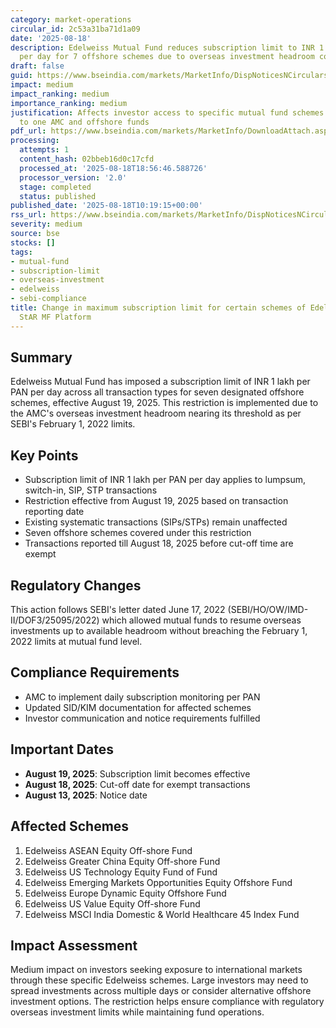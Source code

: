 ```yaml
---
category: market-operations
circular_id: 2c53a31ba71d1a09
date: '2025-08-18'
description: Edelweiss Mutual Fund reduces subscription limit to INR 1 lakh per PAN
  per day for 7 offshore schemes due to overseas investment headroom constraints.
draft: false
guid: https://www.bseindia.com/markets/MarketInfo/DispNoticesNCirculars.aspx?Noticeid={AAC18F16-85DF-49E2-8F78-F3CD638BBFF3}&noticeno=20250818-12&dt=08/18/2025&icount=12&totcount=77&flag=0
impact: medium
impact_ranking: medium
importance_ranking: medium
justification: Affects investor access to specific mutual fund schemes but limited
  to one AMC and offshore funds
pdf_url: https://www.bseindia.com/markets/MarketInfo/DownloadAttach.aspx?id=20250818-12&attachedId=19d9df5e-5289-44fa-b461-32310d085b3c
processing:
  attempts: 1
  content_hash: 02bbeb16d0c17cfd
  processed_at: '2025-08-18T18:56:46.588726'
  processor_version: '2.0'
  stage: completed
  status: published
published_date: '2025-08-18T10:19:15+00:00'
rss_url: https://www.bseindia.com/markets/MarketInfo/DispNoticesNCirculars.aspx?Noticeid={AAC18F16-85DF-49E2-8F78-F3CD638BBFF3}&noticeno=20250818-12&dt=08/18/2025&icount=12&totcount=77&flag=0
severity: medium
source: bse
stocks: []
tags:
- mutual-fund
- subscription-limit
- overseas-investment
- edelweiss
- sebi-compliance
title: Change in maximum subscription limit for certain schemes of Edelweiss on BSE
  StAR MF Platform
---
```


## Summary

Edelweiss Mutual Fund has imposed a subscription limit of INR 1 lakh per PAN per day across all transaction types for seven designated offshore schemes, effective August 19, 2025. This restriction is implemented due to the AMC's overseas investment headroom nearing its threshold as per SEBI's February 1, 2022 limits.

## Key Points

- Subscription limit of INR 1 lakh per PAN per day applies to lumpsum, switch-in, SIP, STP transactions
- Restriction effective from August 19, 2025 based on transaction reporting date
- Existing systematic transactions (SIPs/STPs) remain unaffected
- Seven offshore schemes covered under this restriction
- Transactions reported till August 18, 2025 before cut-off time are exempt

## Regulatory Changes

This action follows SEBI's letter dated June 17, 2022 (SEBI/HO/OW/IMD-II/DOF3/25095/2022) which allowed mutual funds to resume overseas investments up to available headroom without breaching the February 1, 2022 limits at mutual fund level.

## Compliance Requirements

- AMC to implement daily subscription monitoring per PAN
- Updated SID/KIM documentation for affected schemes
- Investor communication and notice requirements fulfilled

## Important Dates

- **August 19, 2025**: Subscription limit becomes effective
- **August 18, 2025**: Cut-off date for exempt transactions
- **August 13, 2025**: Notice date

## Affected Schemes

1. Edelweiss ASEAN Equity Off-shore Fund
2. Edelweiss Greater China Equity Off-shore Fund
3. Edelweiss US Technology Equity Fund of Fund
4. Edelweiss Emerging Markets Opportunities Equity Offshore Fund
5. Edelweiss Europe Dynamic Equity Offshore Fund
6. Edelweiss US Value Equity Off-shore Fund
7. Edelweiss MSCI India Domestic & World Healthcare 45 Index Fund

## Impact Assessment

Medium impact on investors seeking exposure to international markets through these specific Edelweiss schemes. Large investors may need to spread investments across multiple days or consider alternative offshore investment options. The restriction helps ensure compliance with regulatory overseas investment limits while maintaining fund operations.